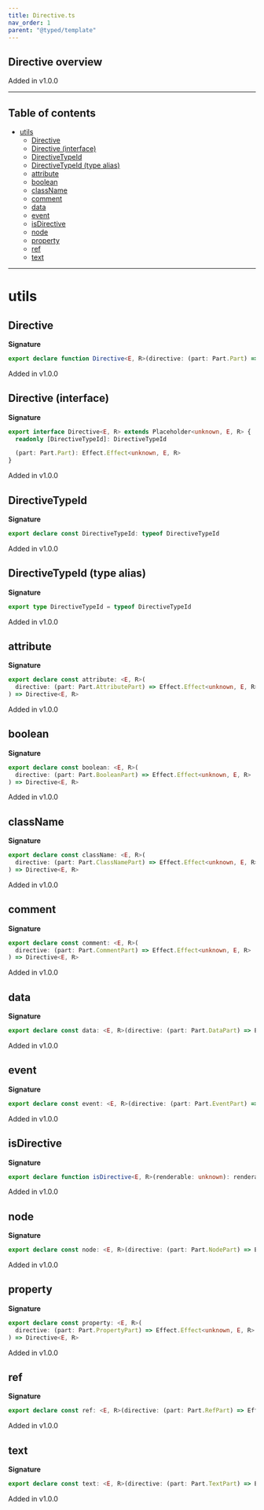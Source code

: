 ```yaml
---
title: Directive.ts
nav_order: 1
parent: "@typed/template"
---
```


## Directive overview

Added in v1.0.0

---

<h2 class="text-delta">Table of contents</h2>

- [utils](#utils)
  - [Directive](#directive)
  - [Directive (interface)](#directive-interface)
  - [DirectiveTypeId](#directivetypeid)
  - [DirectiveTypeId (type alias)](#directivetypeid-type-alias)
  - [attribute](#attribute)
  - [boolean](#boolean)
  - [className](#classname)
  - [comment](#comment)
  - [data](#data)
  - [event](#event)
  - [isDirective](#isdirective)
  - [node](#node)
  - [property](#property)
  - [ref](#ref)
  - [text](#text)

---

# utils

## Directive

**Signature**

```ts
export declare function Directive<E, R>(directive: (part: Part.Part) => Effect.Effect<unknown, E, R>): Directive<E, R>
```

Added in v1.0.0

## Directive (interface)

**Signature**

```ts
export interface Directive<E, R> extends Placeholder<unknown, E, R> {
  readonly [DirectiveTypeId]: DirectiveTypeId

  (part: Part.Part): Effect.Effect<unknown, E, R>
}
```

Added in v1.0.0

## DirectiveTypeId

**Signature**

```ts
export declare const DirectiveTypeId: typeof DirectiveTypeId
```

Added in v1.0.0

## DirectiveTypeId (type alias)

**Signature**

```ts
export type DirectiveTypeId = typeof DirectiveTypeId
```

Added in v1.0.0

## attribute

**Signature**

```ts
export declare const attribute: <E, R>(
  directive: (part: Part.AttributePart) => Effect.Effect<unknown, E, R>
) => Directive<E, R>
```

Added in v1.0.0

## boolean

**Signature**

```ts
export declare const boolean: <E, R>(
  directive: (part: Part.BooleanPart) => Effect.Effect<unknown, E, R>
) => Directive<E, R>
```

Added in v1.0.0

## className

**Signature**

```ts
export declare const className: <E, R>(
  directive: (part: Part.ClassNamePart) => Effect.Effect<unknown, E, R>
) => Directive<E, R>
```

Added in v1.0.0

## comment

**Signature**

```ts
export declare const comment: <E, R>(
  directive: (part: Part.CommentPart) => Effect.Effect<unknown, E, R>
) => Directive<E, R>
```

Added in v1.0.0

## data

**Signature**

```ts
export declare const data: <E, R>(directive: (part: Part.DataPart) => Effect.Effect<unknown, E, R>) => Directive<E, R>
```

Added in v1.0.0

## event

**Signature**

```ts
export declare const event: <E, R>(directive: (part: Part.EventPart) => Effect.Effect<unknown, E, R>) => Directive<E, R>
```

Added in v1.0.0

## isDirective

**Signature**

```ts
export declare function isDirective<E, R>(renderable: unknown): renderable is Directive<E, R>
```

Added in v1.0.0

## node

**Signature**

```ts
export declare const node: <E, R>(directive: (part: Part.NodePart) => Effect.Effect<unknown, E, R>) => Directive<E, R>
```

Added in v1.0.0

## property

**Signature**

```ts
export declare const property: <E, R>(
  directive: (part: Part.PropertyPart) => Effect.Effect<unknown, E, R>
) => Directive<E, R>
```

Added in v1.0.0

## ref

**Signature**

```ts
export declare const ref: <E, R>(directive: (part: Part.RefPart) => Effect.Effect<unknown, E, R>) => Directive<E, R>
```

Added in v1.0.0

## text

**Signature**

```ts
export declare const text: <E, R>(directive: (part: Part.TextPart) => Effect.Effect<unknown, E, R>) => Directive<E, R>
```

Added in v1.0.0
